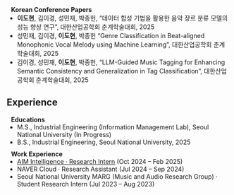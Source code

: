 <h4 style="margin:0 10px 0;">Korean Conference Papers</h4>

<ul style="margin:0 0 10px;">
  <li><strong>이도현</strong>, 김이경, 성민재, 박종헌, “데이터 합성 기법을 활용한 음악 장르 분류 모델의 성능 향상 연구”, 대한산업공학회 춘계학술대회, 2025</li>
  <li>성민재, 김이경, <strong>이도현</strong>, 박종헌 “Genre Classification in Beat-aligned Monophonic Vocal Melody using Machine Learning”, 대한산업공학회 춘계학술대회, 2025</li>
  <li>김이경, 성민재, <strong>이도현</strong>, 박종헌, “LLM-Guided Music Tagging for Enhancing Semantic Consistency and Generalization in Tag Classification”, 대한산업공학회 춘계학술대회, 2025</li>
</ul>

## Experience

<h4 style="margin:0 10px 0;">Educations</h4>

<ul style="margin:0 0 10px;">
  <li>M.S., Industrial Engineering (Information Management Lab), Seoul National University (In Progress)</li>
  <li>B.S., Industrial Engineering, Seoul National University, 2025</li>
</ul>

<h4 style="margin:0 10px 0;">Work Experience</h4>

<ul style="margin:0 0 10px;">
  <li>
    <a href="https://aim-intelligence.com/en"><autocolor>AIM Intelligence · Research Intern</autocolor></a> (Oct 2024 – Feb 2025)
  </li>

  <li>
    <autocolor>NAVER Cloud · Research Assistant</autocolor> (Jul 2024 – Sep 2024)
  </li>

  <li>
    <autocolor>Seoul National University MARG (Music and Audio Research Group) · Student Research Intern</autocolor> (Jul 2023 – Aug 2023)
  </li>
</ul>
